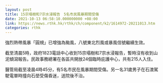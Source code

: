 ```yaml
---
layout: post
title: 15宗塌樹和7宗水浸報告　5名市民風暴期間受傷
date: 2021-10-13 06:58:10.000000000 +08:00
link: https://news.rthk.hk/rthk/ch/component/k2/1614972-20211013.htm
categories: rthk
---
```


強烈熱帶風暴「圓規」已增強為颱風，八號東北烈風或暴風信號繼續生效。

截至清晨5時，政府1823電話中心收到15宗塌樹和7宗水浸報告，暫時沒有收到山泥傾瀉報告。民政事務總署在各區共開放24個臨時庇護中心，共有215人入住。

醫管局截至凌晨4時45分，有5名市民在風暴期間受傷。另一名31歲男子在石澳駕駛電單時撞向石壆受傷昏迷，送院後不治。
